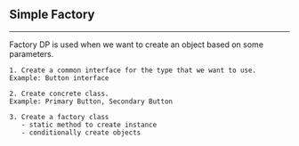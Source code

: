 ## Simple Factory
---

Factory DP is used when we want to create an object based on some parameters.

```
1. Create a common interface for the type that we want to use.
Example: Button interface

2. Create concrete class.
Example: Primary Button, Secondary Button

3. Create a factory class
   - static method to create instance
   - conditionally create objects 
```
